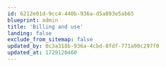 ```yaml
---
id: 6212e01d-9cc4-440b-936a-d5a893e5ab65
blueprint: admin
title: 'Billing and use'
landing: false
exclude_from_sitemap: false
updated_by: 0c3a318b-936a-4cbd-8fdf-771a90c297f0
updated_at: 1729120460
---
```

